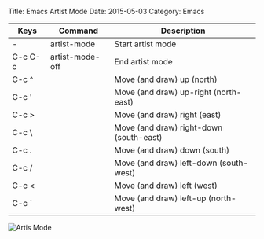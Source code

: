 Title: Emacs Artist Mode
Date: 2015-05-03
Category: Emacs

| Keys     | Command            | Description                              |
|----------|--------------------|------------------------------------------|
| -        | artist-mode        | Start artist mode                        |
| C-c C-c  | artist-mode-off    | End artist mode                          |
| C-c ^    |                    | Move (and draw) up (north)               |
| C-c '    |                    | Move (and draw) up-right (north-east)    |
| C-c >    |                    | Move (and draw) right (east)             |
| C-c \    |                    | Move (and draw) right-down (south-east)  |
| C-c .    |                    | Move (and draw) down (south)             |
| C-c /    |                    | Move (and draw) left-down (south-west)   |
| C-c <    |                    | Move (and draw) left (west)              |
| C-c `    |                    | Move (and draw) left-up (north-west)     |


![Artis Mode]({filename}/images/artist_mode.svg)